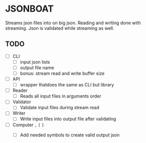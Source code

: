 # JSONBOAT

Streams json files into on big json. Reading and writing done with streaming. Json is validated while streaming as well.

## TODO 
- [ ] CLI
  - [ ] input json lists
  - [ ] output file name
  - [ ] bonus: stream read and write buffer size
- [ ] API
  - [ ] wrapper thatdoes the same as CLI but library
- [ ] Reader 
  - [ ] Reads all input files in arguments order
- [ ] Validator
  - [ ] Validate input files during stream read
- [ ] Writer
  - [ ] Write input files into output file after validating
- [ ] Computer `,` `[` `]`
  - [ ] Add needed symbols to create valid output json


